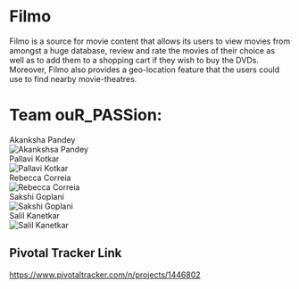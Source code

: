 # Filmo
Filmo is a source for movie content that allows its users to view movies from amongst a huge database, review and rate the movies of their choice as well as to add them to a shopping cart if they wish to buy the DVDs. Moreover, Filmo also provides a geo-location feature that the users could use to find nearby movie-theatres.


# Team ouR_PASSion:<br />
Akanksha Pandey<br /> ![Akankshsa Pandey](https://github.com/scalableinternetservices/Filmo/blob/master/team_pictures/Akanksha.jpg)<br />
Pallavi Kotkar<br /> ![Pallavi Kotkar](https://github.com/scalableinternetservices/Filmo/blob/master/team_pictures/Pallavi.jpg)<br />
Rebecca Correia<br /> ![Rebecca Correia](https://github.com/scalableinternetservices/Filmo/blob/master/team_pictures/Rebecca.jpg)<br />
Sakshi Goplani<br /> ![Sakshi Goplani](https://github.com/scalableinternetservices/Filmo/blob/master/team_pictures/Sakshi.jpg)<br />
Salil Kanetkar<br /> ![Salil Kanetkar](https://github.com/scalableinternetservices/Filmo/blob/master/team_pictures/Salil.jpg)<br />

## Pivotal Tracker Link

https://www.pivotaltracker.com/n/projects/1446802


